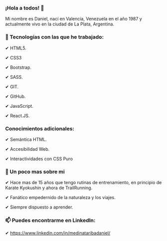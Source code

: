 ### ¡Hola a todos! 👋


Mi nombre es Daniel, nací en Valencia, Venezuela en el año 1987 y actualmente vivo en la ciudad de La Plata, Argentina.

### 🔭 Tecnologías con las que he trabajado:


✔ HTML5. 

✔ CSS3

✔ Bootstrap.

✔ SASS.

✔ GIT.

✔ GitHub.

✔ JavaScript.

✔ React.JS.

### Conocimientos adicionales:


✔ Semántica HTML. 

✔ Accesibilidad Web.

✔ Interactividades con CSS Puro


### 💬 Un poco mas sobre mi



✔ Hace mas de 15 años que tengo rutinas de entrenamiento, en principio de Karate Kyokushin y ahora de TrailRunning.

✔ Fanático empedernido de la naturaleza y los viajes.

✔ Siempre dispuesto a aprender.



### 📫 Puedes encontrarme en LinkedIn:

✔ https://www.linkedin.com/in/medinataribadaniel/

